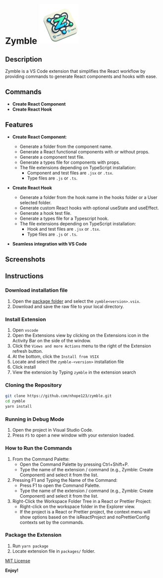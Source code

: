 # Zymble ![Zymble Logo](src/assets/logo.png)

## Description

Zymble is a VS Code extension that simplifies the React workflow by providing commands to generate React components and hooks with ease.

## Commands
- **Create React Component**
- **Create React Hook**

## Features

- **Create React Component**: 
  - Generate a folder from the component name.
  - Generate a React functional components with or without props. 
  - Generate a component test file.
  - Generate a types file for components with props.
  - The file extensions depending on TypeScript installation:
    - Component and test files are `.jsx` or `.tsx`.
    - Type files are `.js` or `.ts`.

- **Create React Hook** 
  - Generate a folder from the hook name in the hooks folder or a User selected folder.
  - Generate custom React hooks with optional useState and useEffect.
  - Generate a hook test file.
  - Generate a types file for a Typescript hook.
  - The file extensions depending on TypeScript installation:
    - Hook and test files are `.jsx` or `.tsx`.
    - Type files are `.js` or `.ts`.

- **Seamless integration with VS Code**

## Screenshots

<!-- ![Generate Component](images/generate-component.png)
![Generate Hook](images/generate-hook.png) -->

## Instructions

### Download installation file
1. Open the [package folder](https://github.com/nhope123/zymble/tree/main/packages) and select the `zymble<version>.vsix`.
2. Download and save the raw file to your local directory.

### Install Extension
1. Open `vscode`
2. Open the Extensions view by clicking on the Extensions icon in the Activity Bar on the side of the window.
3. Click the `Views and more Actions` menu to the right of the Extension refresh button.
4. At the bottom, click the `Install from VSIX`
5. Locate and select the `zymble-<version>` installation file
6. Click install
7. View the extension by Typing `zymble` in the extension search

### Cloning the Repository

````sh
git clone https://github.com/nhope123/zymble.git
cd zymble
yarn install
````


### Running in Debug Mode

1. Open the project in Visual Studio Code.
2. Press `F5` to open a new window with your extension loaded.

### How to Run the Commands
1. From the Command Palette:
   - Open the Command Palette by pressing Ctrl+Shift+P.
   - Type the name of the extension / command (e.g., Zymble: Create Component) and select it from the list.
2. Pressing F1 and Typing the Name of the Command:
   - Press F1 to open the Command Palette.
   - Type the name of the extension / command (e.g., Zymble: Create Component) and select it from the list.
3. Right-Click the Workspace Folder Tree in a React or Prettier Project:
   - Right-click on the workspace folder in the Explorer view.
   - If the project is a React or Prettier project, the context menu will show options based on the isReactProject and noPrettierConfig contexts set by the commands.

### Package the Extension

1. Run `yarn package`
2. Locate extension file in `packages/` folder.

<!-- ## Extension Settings

This extension contributes the following settings:

- `zymble.enable`: Enable/disable this extension.
- `zymble.someSetting`: Description of what this setting does. -->

<!-- ## Release Notes

### 1.0.0

- Initial release of Zymble.

### 1.0.1

- Fixed issue #.

### 1.1.0

- Added features X, Y, and Z.

--- -->

[MIT License](https://github.com/nhope123/zymble/blob/main/LICENSE.md)

**Enjoy!**
